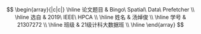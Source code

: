 $$
\begin{array}{|c|c|}
    \hline
        论文题目 & Bingo\ Spatial\ Data\ Prefetcher \\ \hline
        选自 & 2019\ IEEE\ HPCA \\ \hline
        姓名 & 汤焯俊 \\ \hline
        学号 & 21307272 \\ \hline
        班级 & 21级计科大数据班 \\ \hline
\end{array}
$$
